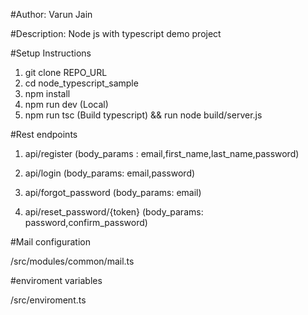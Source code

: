 #Author: Varun Jain

#Description: Node js with typescript demo project

#Setup Instructions

1. git clone REPO_URL
2. cd node_typescript_sample
3. npm install
4. npm run dev (Local)
5. npm run tsc (Build typescript) && run node build/server.js


#Rest endpoints
1. api/register 
(body_params : email,first_name,last_name,password)

2. api/login
(body_params: email,password)

3. api/forgot_password
(body_params: email)

4. api/reset_password/{token}
(body_params: password,confirm_password)

#Mail configuration

/src/modules/common/mail.ts

#enviroment variables

/src/enviroment.ts







